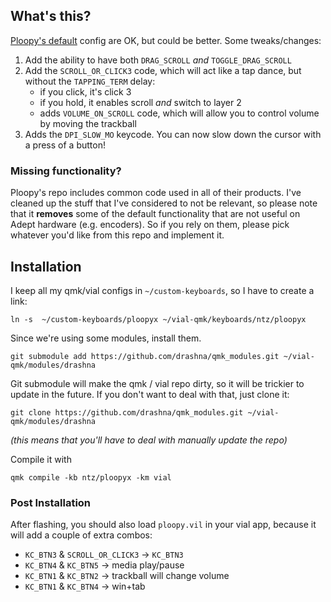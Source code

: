 ## What's this?

[Ploopy's default](https://github.com/vial-kb/vial-qmk/tree/vial/keyboards/ploopyco) config are OK, but could be better. Some tweaks/changes:

1. Add the ability to have both `DRAG_SCROLL` _and_ `TOGGLE_DRAG_SCROLL`
2. Add the `SCROLL_OR_CLICK3` code, which will act like a tap dance, but without the `TAPPING_TERM` delay:
    - if you click, it's click 3
    - if you hold, it enables scroll _and_ switch to layer 2
    - adds `VOLUME_ON_SCROLL` code, which will allow you to control volume by moving the trackball
3. Adds the `DPI_SLOW_MO` keycode. You can now slow down the cursor with a press of a button!

### Missing functionality?

Ploopy's repo includes common code used in all of their products. I've cleaned up the stuff that I've considered to not be relevant, so please note that it **removes** some of the default functionality that are not useful on Adept hardware (e.g. encoders). So if you rely on them, please pick whatever you'd like from this repo and implement it.

## Installation
I keep all my qmk/vial configs in `~/custom-keyboards`, so I have to create a link:

```
ln -s  ~/custom-keyboards/ploopyx ~/vial-qmk/keyboards/ntz/ploopyx
```

Since we're using some modules, install them.

```
git submodule add https://github.com/drashna/qmk_modules.git ~/vial-qmk/modules/drashna
```

Git submodule will make the qmk / vial repo dirty, so it will be trickier to update in the future. If you don't want to deal with that, just clone it:

```
git clone https://github.com/drashna/qmk_modules.git ~/vial-qmk/modules/drashna
```
_(this means that you'll have to deal with manually update the repo)_

Compile it with

```
qmk compile -kb ntz/ploopyx -km vial
```

### Post Installation

After flashing, you should also load `ploopy.vil` in your vial app, because it will add a couple of extra combos:
- `KC_BTN3` & `SCROLL_OR_CLICK3` -> `KC_BTN3`
- `KC_BTN4` & `KC_BTN5` -> media play/pause
- `KC_BTN1` & `KC_BTN2` -> trackball will change volume
- `KC_BTN1` & `KC_BTN4` -> win+tab
